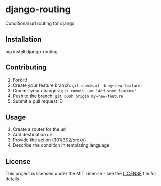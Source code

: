 # django-routing
Conditional url routing for django

## Installation

pip install django-routing

## Contributing

1. Fork it!
2. Create your feature branch: `git checkout -b my-new-feature`
3. Commit your changes: `git commit -am 'Add some feature'`
4. Push to the branch: `git push origin my-new-feature`
5. Submit a pull request :D

## Usage

1. Create a router for the url
2. Add destination url
3. Provide the action (301/302/proxy)
4. Describe the condition in templating language

## License

This project is licensed under the MIT License - see the [LICENSE](LICENSE) file for details
